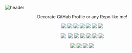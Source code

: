 ![header](https://capsule-render.vercel.app/api?type=waving&color=auto&height=300&section=header&text=HyeJung%20Kang&fontSize=90&animation=fadeIn&fontAlignY=38&desc=&descAlignY=51&descAlign=62)
<p align='center'> Decorate GitHub Profile or any Repo like me! </p>
<p align='center'>
  <a href="#">
    <img src="https://img.shields.io/badge/Vue-4FC08D?style=flat-square&logo=Vue.js&logoColor=white"/></a>
    <img src="https://img.shields.io/badge/HTML-E34F26?style=flat-square&logo=HTML5&logoColor=white"/></a>
    <img src="https://img.shields.io/badge/CSS-1572B6?style=flat-square&logo=CSS3&logoColor=white"/></a>
    <img src="https://img.shields.io/badge/javascript-F7DF1E?style=flat-square&logo=javascript&logoColor=white"/></a>
    <img src="https://img.shields.io/badge/jQuery-0769AD?style=flat-square&logo=jQuery&logoColor=white"/></a>
    <img src="https://img.shields.io/badge/Java-7952B3?style=flat-square&logo=Java&logoColor=white"/></a>
    <img src="https://img.shields.io/badge/C Sharp-239120?style=flat-square&logo=C Sharp&logoColor=white"/></a>
  </a>
</p>
<p align='center'>
  <a href="#">
    <img src="https://img.shields.io/badge/Eclipse-2C2255?style=flat-square&logo=Eclipse IDE&logoColor=white"/></a>&nbsp;
    <img src="https://img.shields.io/badge/Visual Studio-5C2D91?style=flat-square&logo=Visual Studio&logoColor=white"/></a>
    <img src="https://img.shields.io/badge/VScode-007ACC?style=flat-square&logo=Visual Studio Code&logoColor=white"/></a>
    <img src="https://img.shields.io/badge/Oracle-F80000?style=flat-square&logo=Oracle&logoColor=white"/></a>
    <img src="https://img.shields.io/badge/Tomcat-F8DC75?style=flat-square&logo=Apache Tomcat&logoColor=white"/></a>
    <img src="https://img.shields.io/badge/Spring-6DB33F?style=flat-square&logo=Spring&logoColor=white"/></a>
    <img src="https://img.shields.io/badge/Bootstrap-7952B3?style=flat-square&logo=Bootstrap&logoColor=white"/></a>
  </a>
</p>
<p align='center'>
  <a href="#">
    <img src="https://img.shields.io/badge/Adobe-FF0000?style=flat-square&logo=Adobe&logoColor=white"/></a>
    <img src="https://img.shields.io/badge/Photoshop-31A8FF?style=flat-square&logo=Adobe Photoshop&logoColor=white"/></a>
    <img src="https://img.shields.io/badge/Illustrator-FF9A00?style=flat-square&logo=Adobe Illustrator&logoColor=white"/></a>
    <img src="https://img.shields.io/badge/InDesign-FF3366?style=flat-square&logo=Adobe InDesign&logoColor=white"/></a>
  </a>
</p>






<!--
**KHJmarina/KHJmarina** is a ✨ _special_ ✨ repository because its `README.md` (this file) appears on your GitHub profile.

Here are some ideas to get you started:

- 🔭 I’m currently working on ...
- 🌱 I’m currently learning ...
- 👯 I’m looking to collaborate on ...
- 🤔 I’m looking for help with ...
- 💬 Ask me about ...
- 📫 How to reach me: ...
- 😄 Pronouns: ...
- ⚡ Fun fact: ...
-->
